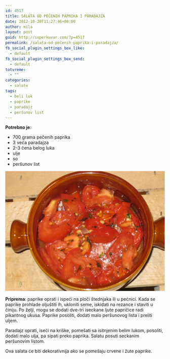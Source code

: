 ```yaml
---
id: 4517
title: SALATA OD PEČENIH PAPRIKA I PARADAJZA
date: 2012-10-20T11:27:46+00:00
author: mila
layout: post
guid: http://superkuvar.com/?p=4517
permalink: /salata-od-pečenih-paprika-i-paradajza/
fb_social_plugin_settings_box_like:
  - default
fb_social_plugin_settings_box_send:
  - default
totvreme:
  - ""
categories:
  - salate
tags:
  - beli luk
  - paprike
  - paradajz
  - peršunov list
---
```

**Potrebno je**:

  * 700 grama pečenih paprika
  * 3 veća paradajza
  * 2-3 čena belog luka
  * ulje
  * so
  * peršunov list


![paradaiz salata](/wp-content/uploads/2012/10/Salata-od-pecenih-paprika-i-paradajza-1024x768.jpg)


**Priprema**: paprike oprati i ispeći na ploči štednjaka ili u pećnici. Kada se paprike prohlade oljuštiti ih, ukloniti seme, iskidati na rezance i staviti u činiju. Po želji, mogu se dodati dve-tri iseckane ljute papričice radi pikantnog ukusa. Paprike posoliti, dodati malo peršunovog lista i preliti uljem.

Paradajz oprati, iseći na kriške, pomešati sa isitnjenim belim lukom, posoliti, dodati malo ulja, pa sipati preko paprika. Salatu posuti seckanim peršunovim listom.

Ova salata će biti dekorativnija ako se pomešaju crvene i žute paprike.

